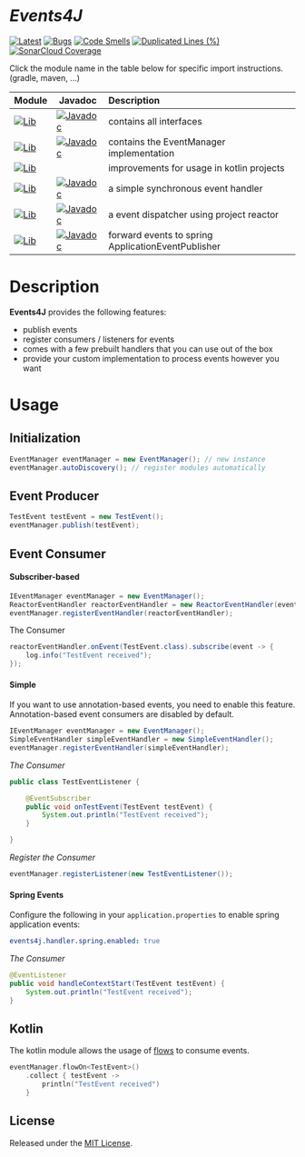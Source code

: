 # *Events4J*

[![Latest](https://img.shields.io/github/release/PhilippHeuer/events4j/all.svg?style=flate&label=latest)](https://search.maven.org/search?q=com.github.philippheuer.events4j)
[![Bugs](https://sonarcloud.io/api/project_badges/measure?project=133151090&metric=bugs)](https://sonarcloud.io/summary/overall?id=133151090)
[![Code Smells](https://sonarcloud.io/api/project_badges/measure?project=133151090&metric=code_smells)](https://sonarcloud.io/summary/overall?id=133151090)
[![Duplicated Lines (%)](https://sonarcloud.io/api/project_badges/measure?project=133151090&metric=duplicated_lines_density)](https://sonarcloud.io/summary/overall?id=133151090)
[![SonarCloud Coverage](https://sonarcloud.io/api/project_badges/measure?project=133151090&metric=coverage)](https://sonarcloud.io/component_measures?metric=Coverage&view=list&id=133151090)

Click the module name in the table below for specific import instructions. (gradle, maven, ...)

| Module                                                                                                                                                                                                                                 | Javadoc                                                                                                                                                                                                       | Description                                        |
|:---------------------------------------------------------------------------------------------------------------------------------------------------------------------------------------------------------------------------------------|---------------------------------------------------------------------------------------------------------------------------------------------------------------------------------------------------------------|:---------------------------------------------------|
| [![Lib](https://img.shields.io/maven-central/v/com.github.philippheuer.events4j/events4j-api?label=events4j-api)](https://search.maven.org/artifact/com.github.philippheuer.events4j/events4j-api)                                     | [![Javadoc](https://javadoc.io/badge2/com.github.philippheuer.events4j/events4j-api/javadoc.svg?label=javadoc)](https://javadoc.io/doc/com.github.philippheuer.events4j/events4j-api)                         | contains all interfaces                            |
| [![Lib](https://img.shields.io/maven-central/v/com.github.philippheuer.events4j/events4j-core?label=events4j-core)](https://search.maven.org/artifact/com.github.philippheuer.events4j/events4j-core)                                  | [![Javadoc](https://javadoc.io/badge2/com.github.philippheuer.events4j/events4j-core/javadoc.svg?label=javadoc)](https://javadoc.io/doc/com.github.philippheuer.events4j/events4j-core)                       | contains the EventManager implementation           |
| [![Lib](https://img.shields.io/maven-central/v/com.github.philippheuer.events4j/events4j-kotlin?label=events4j-kotlin)](https://search.maven.org/artifact/com.github.philippheuer.events4j/events4j-kotlin)                            |                                                                                                                                                                                                               | improvements for usage in kotlin projects          |
| [![Lib](https://img.shields.io/maven-central/v/com.github.philippheuer.events4j/events4j-handler-simple?label=events4j-handler-simple)](https://search.maven.org/artifact/com.github.philippheuer.events4j/events4j-handler-simple)    | [![Javadoc](https://javadoc.io/badge2/com.github.philippheuer.events4j/events4j-handler-simple/javadoc.svg?label=javadoc)](https://javadoc.io/doc/com.github.philippheuer.events4j/events4j-handler-simple)   | a simple synchronous event handler                 |
| [![Lib](https://img.shields.io/maven-central/v/com.github.philippheuer.events4j/events4j-handler-reactor?label=events4j-handler-reactor)](https://search.maven.org/artifact/com.github.philippheuer.events4j/events4j-handler-reactor) | [![Javadoc](https://javadoc.io/badge2/com.github.philippheuer.events4j/events4j-handler-reactor/javadoc.svg?label=javadoc)](https://javadoc.io/doc/com.github.philippheuer.events4j/events4j-handler-reactor) | a event dispatcher using project reactor           |
| [![Lib](https://img.shields.io/maven-central/v/com.github.philippheuer.events4j/events4j-handler-spring?label=events4j-handler-spring)](https://search.maven.org/artifact/com.github.philippheuer.events4j/events4j-handler-spring)    | [![Javadoc](https://javadoc.io/badge2/com.github.philippheuer.events4j/events4j-handler-spring/javadoc.svg?label=javadoc)](https://javadoc.io/doc/com.github.philippheuer.events4j/events4j-handler-spring)   | forward events to spring ApplicationEventPublisher |

# Description

**Events4J** provides the following features:

- publish events
- register consumers / listeners for events
- comes with a few prebuilt handlers that you can use out of the box
- provide your custom implementation to process events however you want

# Usage

## Initialization

```java
EventManager eventManager = new EventManager(); // new instance
eventManager.autoDiscovery(); // register modules automatically
```

## Event Producer

```java
TestEvent testEvent = new TestEvent();
eventManager.publish(testEvent);
```

## Event Consumer

#### Subscriber-based

```java
IEventManager eventManager = new EventManager();
ReactorEventHandler reactorEventHandler = new ReactorEventHandler(eventManager);
eventManager.registerEventHandler(reactorEventHandler);
```

The Consumer
```java
reactorEventHandler.onEvent(TestEvent.class).subscribe(event -> {
    log.info("TestEvent received");
});
```

#### Simple

If you want to use annotation-based events, you need to enable this feature. Annotation-based event consumers are disabled by default.

```java
IEventManager eventManager = new EventManager();
SimpleEventHandler simpleEventHandler = new SimpleEventHandler();
eventManager.registerEventHandler(simpleEventHandler);
```

*The Consumer*
```java
public class TestEventListener {

    @EventSubscriber
    public void onTestEvent(TestEvent testEvent) {
        System.out.println("TestEvent received");
    }

}
```

*Register the Consumer*
```java
eventManager.registerListener(new TestEventListener());
```

#### Spring Events

Configure the following in your `application.properties` to enable spring application events:

```yaml
events4j.handler.spring.enabled: true
```

*The Consumer*

```java
@EventListener
public void handleContextStart(TestEvent testEvent) {
    System.out.println("TestEvent received");
}
```

## Kotlin

The kotlin module allows the usage of [flows](https://kotlinlang.org/docs/flow.html) to consume events.

```kotlin
eventManager.flowOn<TestEvent>()
    .collect { testEvent ->
        println("TestEvent received")
    }
```

## License

Released under the [MIT License](./LICENSE).
